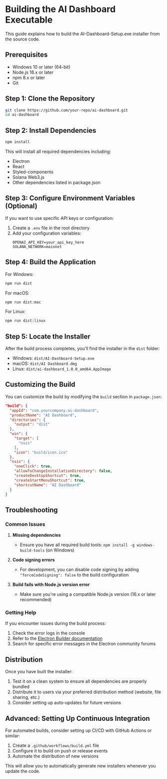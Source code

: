 # Building the AI Dashboard Executable

This guide explains how to build the AI-Dashboard-Setup.exe installer from the source code.

## Prerequisites

- Windows 10 or later (64-bit)
- Node.js 16.x or later
- npm 8.x or later
- Git

## Step 1: Clone the Repository

```bash
git clone https://github.com/your-repo/ai-dashboard.git
cd ai-dashboard
```

## Step 2: Install Dependencies

```bash
npm install
```

This will install all required dependencies including:
- Electron
- React
- Styled-components
- Solana Web3.js
- Other dependencies listed in package.json

## Step 3: Configure Environment Variables (Optional)

If you want to use specific API keys or configuration:

1. Create a `.env` file in the root directory
2. Add your configuration variables:
   ```
   OPENAI_API_KEY=your_api_key_here
   SOLANA_NETWORK=mainnet
   ```

## Step 4: Build the Application

For Windows:
```bash
npm run dist
```

For macOS:
```bash
npm run dist:mac
```

For Linux:
```bash
npm run dist:linux
```

## Step 5: Locate the Installer

After the build process completes, you'll find the installer in the `dist` folder:

- Windows: `dist/AI-Dashboard-Setup.exe`
- macOS: `dist/AI Dashboard.dmg`
- Linux: `dist/ai-dashboard_1.0.0_amd64.AppImage`

## Customizing the Build

You can customize the build by modifying the `build` section in `package.json`:

```json
"build": {
  "appId": "com.yourcompany.ai-dashboard",
  "productName": "AI Dashboard",
  "directories": {
    "output": "dist"
  },
  "win": {
    "target": [
      "nsis"
    ],
    "icon": "build/icon.ico"
  },
  "nsis": {
    "oneClick": true,
    "allowToChangeInstallationDirectory": false,
    "createDesktopShortcut": true,
    "createStartMenuShortcut": true,
    "shortcutName": "AI Dashboard"
  }
}
```

## Troubleshooting

### Common Issues

1. **Missing dependencies**
   - Ensure you have all required build tools: `npm install -g windows-build-tools` (on Windows)

2. **Code signing errors**
   - For development, you can disable code signing by adding `"forceCodeSigning": false` to the build configuration

3. **Build fails with Node.js version error**
   - Make sure you're using a compatible Node.js version (16.x or later recommended)

### Getting Help

If you encounter issues during the build process:

1. Check the error logs in the console
2. Refer to the [Electron Builder documentation](https://www.electron.build/)
3. Search for specific error messages in the Electron community forums

## Distribution

Once you have built the installer:

1. Test it on a clean system to ensure all dependencies are properly bundled
2. Distribute it to users via your preferred distribution method (website, file sharing, etc.)
3. Consider setting up auto-updates for future versions

## Advanced: Setting Up Continuous Integration

For automated builds, consider setting up CI/CD with GitHub Actions or similar:

1. Create a `.github/workflows/build.yml` file
2. Configure it to build on push or release events
3. Automate the distribution of new versions

This will allow you to automatically generate new installers whenever you update the code.
